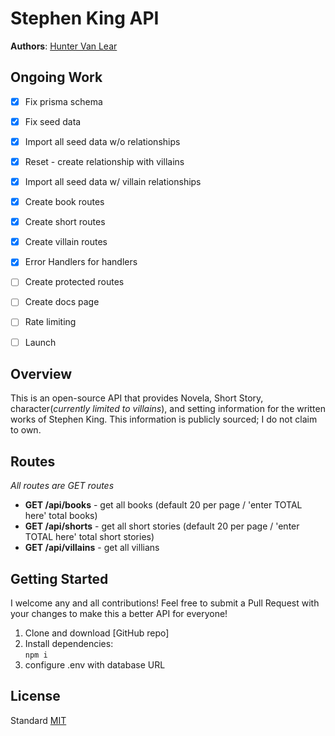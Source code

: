 # Stephen King API

**Authors**: [Hunter Van Lear](https://github.com/hvanlear)

## Ongoing Work
- [x] Fix prisma schema
- [x] Fix seed data
- [x] Import all seed data w/o relationships
- [x] Reset - create relationship with villains
- [x] Import all seed data w/ villain relationships
- [x] Create book routes
- [x] Create short routes
- [x] Create villain routes
- [x] Error Handlers for handlers
- [ ] Create protected routes
- [ ] Create docs page
- [ ] Rate limiting 
- [ ] Launch


## Overview
This is an open-source API that provides Novela, Short Story, character(*currently limited to villains*), and setting information for the written works of Stephen King. This information is publicly sourced; I do not claim to own.

## Routes
_All routes are GET routes_
* **GET /api/books** - get all books (default 20 per page / 'enter TOTAL here' total books)
* **GET /api/shorts** - get all short stories (default 20 per page / 'enter TOTAL here' total short stories)
* **GET /api/villains** - get all villians 

## Getting Started
I welcome any and all contributions! Feel free to submit a Pull Request with your changes to make this a better API for everyone!

1. Clone and download [GitHub repo]
1. Install dependencies:\
`npm i`
1. configure .env with database URL


## License
Standard [MIT](/LICENSE.md)


